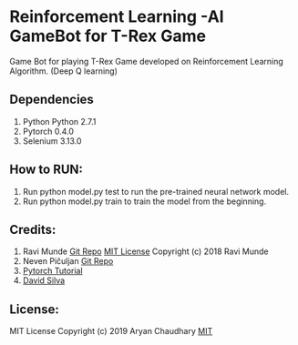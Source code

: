 # Reinforcement Learning -AI GameBot for T-Rex Game

Game Bot for playing T-Rex Game developed on Reinforcement Learning Algorithm. (Deep Q learning) 



## Dependencies
1. Python Python 2.7.1
2. Pytorch 0.4.0
3. Selenium   3.13.0

## How to RUN:
1. Run python model.py test to run the 
   pre-trained neural network model.
2. Run python model.py train to train the 
   model from the beginning.



## Credits:
1. Ravi Munde [Git Repo](https://github.com/Paperspace/DinoRunTutorial)
[MIT License](https://github.com/Paperspace/DinoRunTutorial/blob/master/LICENSE)
Copyright (c) 2018 Ravi Munde
2. Neven Pičuljan [Git Repo](https://github.com/nevenp/dqn_flappy_bird)
3. [Pytorch Tutorial](https://pytorch.org/tutorials/intermediate/reinforcement_q_learning.html)
4. [David Silva](http://www0.cs.ucl.ac.uk/staff/d.silver/web/Teaching.html)

## License:
MIT License
Copyright (c) 2019 Aryan Chaudhary
[MIT](https://github.com/aryanc55/T-RexDinoRunner-GAME-AI-BOT/blob/master/LICENSE)
